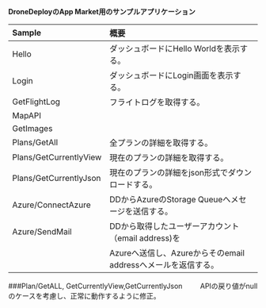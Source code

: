 **DroneDeployのApp Market用のサンプルアプリケーション** 
  
| Sample        | 概要           |
| :------------- |:-------------|
|Hello      |ダッシュボードにHello Worldを表示する。 |
|Login      |ダッシュボードにLogin画面を表示する。      |
|GetFlightLog |フライトログを取得する。      |
|MapAPI||
|GetImages||    
|Plans/GetAll|全プランの詳細を取得する。| 
|Plans/GetCurrentlyView|現在のプランの詳細を取得する。
|Plans/GetCurrentlyJson|現在のプランの詳細をjson形式でダウンロードする。|   
|Azure/ConnectAzure|DDからAzureのStorage Queueへメセージを送信する。|  
|Azure/SendMail|DDから取得したユーザーアカウント（email address)を　|　
|              |Azureへ送信し、Azureからそのemail addressへメールを返信する。|　　　　　　　　　　
   
###Plan/GetALL, GetCurrentlyView,GetCurrentlyJson 　　
APIの戻り値がnullのケースを考慮し、正常に動作するように修正。

